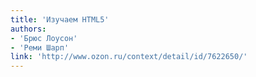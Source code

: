```yaml
---
title: 'Изучаем HTML5'
authors:
- 'Брюс Лоусон'
- 'Реми Шарп'
link: 'http://www.ozon.ru/context/detail/id/7622650/'
---
```

